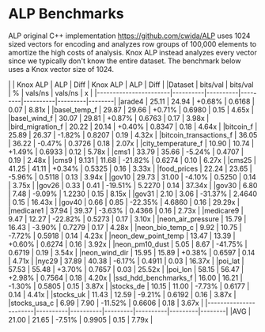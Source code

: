 # ALP Benchmarks

ALP original C++ implementation https://github.com/cwida/ALP uses 1024 sized vectors for encoding and analyzes row groups of 100,000 elements to amortize the high costs of analysis. Knox ALP instead analyzes every vector since we typically don't know the entire dataset. The benchmark below uses a Knox vector size of 1024.

|                       | Knox ALP | ALP      | Diff    | Knox ALP | ALP     | Diff   |
|Dataset                | bits/val | bits/val | %       | vals/ns  | vals/ns | x      |
|-----------------------|----------|----------|---------|----------|---------|--------|
|arade4                 |  25.11   |  24.94   |  +0.68% |  0.6168  |  0.07   |  8.81x |
|basel_temp_f           |  29.87   |  29.66   |  +0.71% |  0.6980  |  0.15   |  4.65x |
|basel_wind_f           |  30.07   |  29.81   |  +0.87% |  0.6763  |  0.17   |  3.98x |
|bird_migration_f       |  20.22   |  20.14   |  +0.40% |  0.8347  |  0.18   |  4.64x |
|bitcoin_f              |  25.89   |  26.37   |  -1.82% |  0.8207  |  0.19   |  4.32x |
|bitcoin_transactions_f |  36.05   |  36.22   |  -0.47% |  0.3726  |  0.18   |  2.07x |
|city_temperature_f     |  10.90   |  10.74   |  +1.49% |  0.6933  |  0.12   |  5.78x |
|cms1                   |  33.79   |  35.66   |  -5.24% |  0.4707  |  0.19   |  2.48x |
|cms9                   |  9.131   |  11.68   | -21.82% |  0.6274  |  0.10   |  6.27x |
|cms25                  |  41.25   |  41.11   |  +0.34% |  0.5325  |  0.16   |  3.33x |
|food_prices            |  22.24   |  23.65   |  -5.96% |  0.5118  |  0.13   |  3.94x |
|gov10                  |  29.73   |  31.00   |  -4.10% |  0.5250  |  0.14   |  3.75x |
|gov26                  |   0.33   |  0.41    | -19.51% |  5.2270  |  0.14   | 37.34x |
|gov30                  |   6.80   |  7.48    |  -9.09% |  1.2230  |  0.15   |  8.15x |
|gov31                  |   2.10   |  3.06    | -31.37% |  2.4640  |  0.15   | 16.43x |
|gov40                  |   0.66   |  0.85    | -22.35% |  4.6860  |  0.16   | 29.29x |
|medicare1              |  37.94   |  39.37   |  -3.63% |  0.4366  |  0.16   |  2.73x |
|medicare9              |   9.47   |  12.27   | -22.82% |  0.5273  |  0.17   |  3.10x |
|neon_air_pressure      |  15.79   |  16.43   |  -3.90% |  0.7279  |  0.17   |  4.28x |
|neon_bio_temp_c        |   9.92   |  10.75   |  -7.72% |  0.5918  |  0.14   |  4.23x |
|neon_dew_point_temp    |  13.47   |  13.39   |  +0.60% |  0.6274  |  0.16   |  3.92x |
|neon_pm10_dust         |   5.05   |  8.67    | -41.75% |  0.6719  |  0.19   |  3.54x |
|neon_wind_dir          |  15.95   |  15.89   |  +0.38% |  0.6597  |  0.14   |  4.71x |
|nyc29                  |  37.89   |  40.38   |  -6.17% |  0.4911  |  0.03   | 16.37x |
|poi_lat                |  57.53   |  55.48   |  +3.70% |  0.7657  |  0.03   | 25.52x |
|poi_lon                |  58.15   |  56.47   |  +2.98% |  0.7564  |  0.18   |  4.20x |
|ssd_hdd_benchmarks_f   |  16.00   |  16.21   |  -1.30% |  0.5805  |  0.15   |  3.87x |
|stocks_de              |  10.15   |  11.00   |  -7.73% |  0.6177  |  0.14   |  4.41x |
|stocks_uk              |  11.43   |  12.59   |  -9.21% |  0.6192  |  0.16   |  3.87x |
|stocks_usa_c           |   6.99   |  7.90    | -11.52% |  0.6606  |  0.18   |  3.67x |
|-----------------------|----------|----------|---------|----------|---------|--------|
|AVG                    |  21.00   | 21.65    |  -7.51% |  0.9905  |  0.15   |  7.79x |
